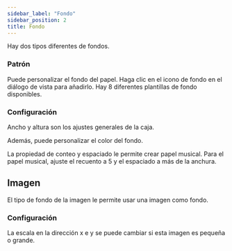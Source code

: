 ```yaml
---
sidebar_label: "Fondo"
sidebar_position: 2
title: Fondo
---
```


Hay dos tipos diferentes de fondos.

### Patrón

Puede personalizar el fondo del papel. Haga clic en el icono de fondo en el diálogo de vista para añadirlo. Hay 8 diferentes plantillas de fondo disponibles.

### Configuración

Ancho y altura son los ajustes generales de la caja.

Además, puede personalizar el color del fondo.

La propiedad de conteo y espaciado le permite crear papel musical. Para el papel musical, ajuste el recuento a 5 y el espaciado a más de la anchura.

## Imagen

El tipo de fondo de la imagen le permite usar una imagen como fondo.

### Configuración

La escala en la dirección x e y se puede cambiar si esta imagen es pequeña o grande.
